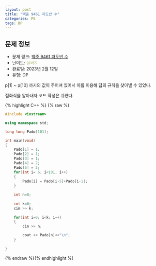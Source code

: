 ```yaml
---
layout: post
title: "백준 9461 파도반 수"
categories: PS
tags: DP
---
```


## 문제 정보
- 문제 링크: [백준 9461 파도반 수](https://www.acmicpc.net/problem/9461)
- 난이도: <span style="color:#B5C78A">실버3</span>
- 완료일: 2023년 2월 12일
- 유형: DP

p[1] ~ p[10] 까지의 값이 주어져 있어서 이를 이용해 답의 규칙을 찾아낼 수 있었다.

점화식을 알아내자 코드 작성은 쉬웠다. 

{% highlight C++ %} {% raw %}
```C++
#include <iostream>

using namespace std;

long long Pado[101];

int main(void)
{
	Pado[1] = 1;
	Pado[2] = 1;
	Pado[3] = 1;
	Pado[4] = 2;
	Pado[5] = 2;
	for(int i= 6; i<101; i++)
	{
		Pado[i] = Pado[i-5]+Pado[i-1];
	}
	
	int n=0;
	
	int k=0;
	cin >> k;
	
	for(int i=0; i<k; i++)
	{
		cin >> n;

		cout << Pado[n]<<"\n";		
	}
	
}
```
{% endraw %}{% endhighlight %}
